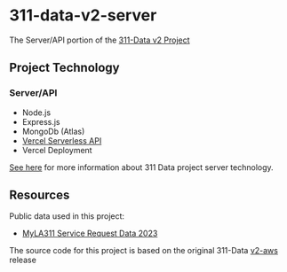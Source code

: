 # 311-data-v2-server
The Server/API portion of the [311-Data v2 Project](https://github.com/edwinjue/311-data-v2)

## Project Technology
### Server/API
* Node.js
* Express.js
* MongoDb (Atlas)
* [Vercel Serverless API](https://vercel.com/docs/concepts/functions/serverless-functions)
* Vercel Deployment

[See here](docs/v2-server.md) for more information about 311 Data project server technology.

## Resources
Public data used in this project:
* [MyLA311 Service Request Data 2023](https://data.lacity.org/City-Infrastructure-Service-Requests/MyLA311-Service-Request-Data-2023/4a4x-mna2)

The source code for this project is based on the original 311-Data [v2-aws](https://github.com/hackforla/311-data/releases/tag/v2-aws) release

